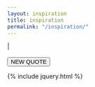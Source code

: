 ```yaml
---
layout: inspiration
title: inspiration
permalink: "/inspiration/"
---
```

<link href="{{ site.url }}/css/inspiration.css" media="screen, projection" rel="stylesheet" type="text/css"/>

<div id="quote-container">
  <div id="quote-backdrop">
    <div class="small-3"></div>
     <div id="quote-block" class="small-9">
        <p id="quote"></p>
        <span><span id="quote-author"></span> | <a id="quote-link"></a></span>
        <br/> <br/>
        <button id="quote-new" class="waves-effect waves-light btn" onclick="changeQuote()">NEW QUOTE</button>
    </div>
  </div>
</div>

{% include jquery.html %}

<script>
  var inspirations = null;
  var index;

  var changeQuote = function () {
    console.log(inspirations);

  index = (index + 1) % inspirations.length;

    var selectedQuote = inspirations[index];

    var withQuotes = "“" + selectedQuote.quote + "”";

    $("#quote").text(withQuotes);
    $("#quote-author").text(selectedQuote.author);
    $("#quote-link").attr("href", selectedQuote.link)
    .text(selectedQuote.title);

    if (selectedQuote.image != null) {
        $("#quote-container").css('background-image', 'url(' + selectedQuote.image + ')')
    }
  };

  var quotesLoaded = function (data) {
    console.log(data);
    inspirations = data;
    index = Math.floor(Math.random() * inspirations.length);
    changeQuote();
  };

  var jsonData = $.getJSON("{{$site.url}}/json/inspiration.json", quotesLoaded);
</script>
